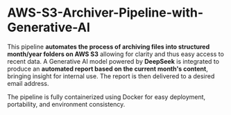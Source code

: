 # AWS-S3-Archiver-Pipeline-with-Generative-AI
This pipeline **automates the process of archiving files into structured month/year folders on AWS S3** allowing for clarity and thus easy access to recent data.
A Generative AI model powered by **DeepSeek** is integrated to produce an **automated report based on the current month's content**, bringing insight for internal use. The report is then delivered to a desired email address.

The pipeline is fully containerized using Docker for easy deployment, portability, and environment consistency.

